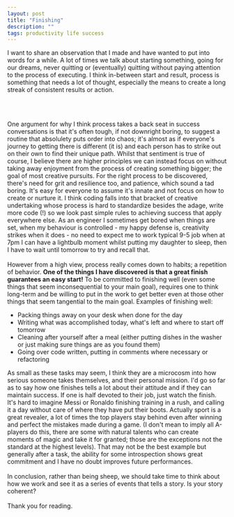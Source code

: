 ```yaml
---
layout: post
title: "Finishing"
description: ""
tags: productivity life success
---
```

I want to share an observation that I made and have wanted to put into words for a while. A lot of times we talk about starting something, going for our dreams, never quitting or (eventually) quitting without paying attention to the process of executing. I think in-between start and result, process is something that needs a lot of thought, especially the means to create a long streak of consistent results or action.
<!--more--><br ><br >
One argument for why I think process takes a back seat in success conversations is that it's often tough, if not downright boring, to suggest a routine that absolulety puts order into chaos; it's almost as if everyone's journey to getting there is different (it is) and each person has to strike out on their own to find their unique path. Whilst that sentiment is true of course, I believe there are higher principles we can instead focus on without taking away enjoyment from the process of creating something bigger; the goal of most creative pursuits. For the right process to be discovered, there's need for grit and resilience too, and patience, which sound a tad boring. It's easy for everyone to assume it's innate and not focus on how to create or nurture it. I think coding falls into that bracket of creative undertaking whose process is hard to standardize besides the adage, write more code (!) so we look past simple rules to achieving success that apply everywhere else. As an engineer I sometimes get bored when things are set, when my behaviour is controlled - my happy defense is, creativity strikes when it does - no need to expect me to work typical 9-5 job when at 7pm I can have a lightbulb moment whilst putting my daughter to sleep, then I have to wait until tomorrow to try and recall that.
<br ><br >
However from a high view, process really comes down to habits; a repetition of behavior. **One of the things I have discovered is that a great finish guarantees an easy start!** To be committed to finishing well (even some things that seem inconsequential to your main goal), requires one to think long-term and be willing to put in the work to get better even at those other things that seem tangential to the main goal. Examples of finishing well:
<br >
 - Packing things away on your desk when done for the day
 - Writing what was accomplished today, what's left and where to start off tomorrow
 - Cleaning after yourself after a meal (either putting dishes in the washer or just making sure things are as you found them)
 - Going over code written, putting in comments where necessary or refactoring

As small as these tasks may seem, I think they are a microcosm into how serious someone takes themselves, and their personal mission. I'd go so far as to say how one finishes tells a lot about their attitude and if they can maintain success. If one is half devoted to their job, just watch the finish. It's hard to imagine Messi or Ronaldo finishing training in a rush, and calling it a day without care of where they have put their boots. Actually sport is a great revealer, a lot of times the top players stay behind even after winning and perfect the mistakes made during a game. (I don't mean to imply all A-players do this, there are some with natural talents who can create moments of magic and take it for granted; those are the exceptions not the standard at the highest levels). That may not be the best example but generally after a task, the ability for some introspection shows great commitment and I have no doubt improves future performances.
<br ><br >
In conclusion, rather than being sheep, we should take time to think about how we work and see it as a series of events that  tells a story. Is your story coherent? 
<br ><br >
Thank you for reading.

